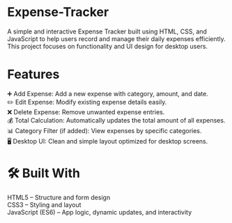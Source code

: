 # Expense-Tracker
A simple and interactive Expense Tracker built using HTML, CSS, and JavaScript to help users record and manage their daily expenses efficiently.
This project focuses on functionality and UI design for desktop users.

# Features
➕ Add Expense: Add a new expense with category, amount, and date. <br/>
✏️ Edit Expense: Modify existing expense details easily. <br/>
❌ Delete Expense: Remove unwanted expense entries. <br/>
💰 Total Calculation: Automatically updates the total amount of all expenses. <br/>
📊 Category Filter (if added): View expenses by specific categories. <br/>
🖥️ Desktop UI: Clean and simple layout optimized for desktop screens. <br/>

# 🛠️ Built With
HTML5 – Structure and form design <br/>
CSS3 – Styling and layout <br/>
JavaScript (ES6) – App logic, dynamic updates, and interactivity <br/>

